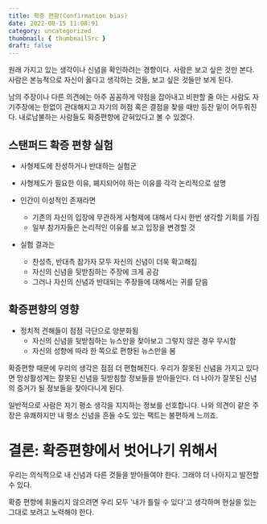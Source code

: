 ```yaml
---
title: 확증 편향(Confirmation bias)
date: 2022-08-15 11:08:91
category: uncategorized
thumbnail: { thumbnailSrc }
draft: false
---
```


원래 가지고 있는 생각이나 신념을 확인하려는 경향이다. 사람은 보고 싶은 것만 본다. 사람은 본능적으로 자신이 옳다고 생각하는 것들, 보고 싶은 것들만 보게 된다.

남의 주장이나 다른 의견에는 아주 꼼꼼하게 약점을 잡아내고 비판할 줄 아는 사람도 자기주장에는 한없이 관대해지고 자기의 허점 혹은 결점을 찾을 때만 등잔 밑이 어두워진다. 내로남불하는 사람들도 확증편향에 갇혀있다고 볼 수 있겠다.

## 스탠퍼드 확증 편향 실험

- 사형제도에 찬성하거나 반대하는 실험군
- 사형제도가 필요한 이유, 폐지되어야 하는 이유를 각각 논리적으로 설명

- 인간이 이성적인 존재라면

  - 기존의 자신의 입장에 무관하게 사형제에 대해서 다시 한번 생각할 기회를 가짐
  - 일부 참가자들은 논리적인 이유를 보고 입장을 변경할 것

- 실험 결과는
  - 찬성측, 반대측 참가자 모두 자신의 신념이 더욱 확고해짐
  - 자신의 신념을 뒷받침하는 주장에 크게 공감
  - 그러나 자신의 신념과 반대되는 주장들에 대해서는 귀를 닫음

## 확증편향의 영향

- 정치적 견해들이 점점 극단으로 양분화됨
  - 자신의 신념을 뒷받침하는 뉴스만을 찾아보고 그렇지 않은 경우 무시함
  - 자신의 성향에 따라 한 쪽으로 편향된 뉴스만을 봄

확증편향 때문에 우리의 생각은 점점 더 편협해진다. 우리가 잘못된 신념을 가지고 있다면 망상활성계는 잘못된 신념을 뒷받침할 정보들을 받아들인다. 더 나아가 잘못된 신념의 증거가 될 정보들을 찾아다니게 된다.

일반적으로 사람은 자기 평소 생각을 지지하는 정보를 선호합니다. 나와 의견이 같은 주장은 유쾌하지만 내 평소 신념을 흔들 수도 있는 팩트는 불편하게 느끼죠.

# 결론: 확증편향에서 벗어나기 위해서

우리는 의식적으로 내 신념과 다른 것들을 받아들여야 한다. 그래야 더 나아지고 발전할 수 있다.

확증 편향에 휘둘리지 않으려면 우리 모두 '내가 틀릴 수 있다'고 생각하며 현실을 있는 그대로 보려고 노력해야 한다.
